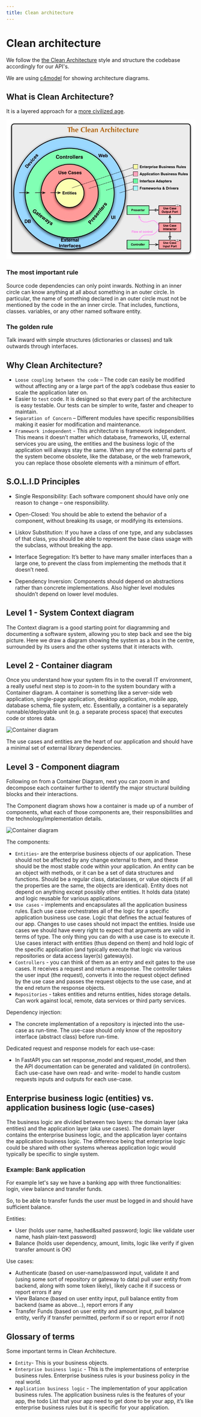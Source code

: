 ```yaml
---
title: Clean architecture
---
```


# Clean architecture

We follow the [the Clean Architecture](https://blog.cleancoder.com/uncle-bob/2012/08/13/the-clean-architecture.html) style and structure the codebase accordingly for our API's.

We are using [c4model](https://c4model.com) for showing architecture diagrams.

## What is Clean Architecture?

It is a layered approach for a [more civilized age](https://www.youtube.com/watch?v=wtCQalq7L-E).

![Clean Architecture](/img/clean-architecture.png)

### The most important rule

Source code dependencies can only point inwards. Nothing in an inner circle can know anything at all about something in an outer circle. In particular, the name of something declared in an outer circle must not be mentioned by the code in the an inner circle. That includes, functions, classes. variables, or any other named software entity.

### The golden rule

Talk inward with simple structures (dictionaries or classes) and talk outwards through interfaces.

## Why Clean Architecture?

* `Loose coupling between the code` – The code can easily be modified without affecting any or a large part of the app’s codebase thus easier to scale the application later on.
* Easier to `test` code. It is designed so that every part of the architecture is easy testable. Our tests can be simpler to write, faster and cheaper to maintain.
* `Separation of Concern` – Different modules have specific responsibilities making it easier for modification and maintenance.
* `Framework independent` - This architecture is framework independent. This means it doesn’t matter which database, frameworks, UI, external services you are using, the entities and the business logic of the application will always stay the same. When any of the external parts of the system become obsolete, like the database, or the web framework, you can replace those obsolete elements with a minimum of effort.

## S.O.L.I.D Principles

* Single Responsibility: Each software component should have only one reason to change – one responsibility.

* Open-Closed: You should be able to extend the behavior of a component, without breaking its usage, or modifying its extensions.

* Liskov Substitution: If you have a class of one type, and any subclasses of that class, you should be able to represent the base class usage with the subclass, without breaking the app.

* Interface Segregation: It’s better to have many smaller interfaces than a large one, to prevent the class from implementing the methods that it doesn’t need.

* Dependency Inversion: Components should depend on abstractions rather than concrete implementations. Also higher level modules shouldn’t depend on lower level modules.

## Level 1 - System Context diagram

The Context diagram is a good starting point for diagramming and documenting a software system, allowing you to step back and see the big picture. Here we draw a diagram showing the system as a box in the centre, surrounded by its users and the other systems that it interacts with.

## Level 2 - Container diagram

Once you understand how your system fits in to the overall IT environment, a really useful next step is to zoom-in to the system boundary with a Container diagram. A container is something like a server-side web application, single-page application, desktop application, mobile app, database schema, file system, etc. Essentially, a container is a separately runnable/deployable unit (e.g. a separate process space) that executes code or stores data.

![Container diagram](/img/api-level-2.svg)

The use cases and entities are the heart of our application and should have a minimal set of external library dependencies.

## Level 3 - Component diagram

Following on from a Container Diagram, next you can zoom in and decompose each container further to identify the major structural building blocks and their interactions.

The Component diagram shows how a container is made up of a number of components, what each of those components are, their responsibilities and the technology/implementation details.

![Container diagram](/img/api-level-3.svg)


The components:

- `Entities`- are the enterprise business objects of our application. These should not be affected by any change external to them, and these should be the most stable code within your application. An entity can be an object with methods, or it can be a set of data structures and functions. Should be a regular class, dataclasses, or value objects (if all the properties are the same, the objects are identical). Entity does not depend on anything except possibly other entities. It holds data (state) and logic reusable for various applications.
- `Use cases` - implements and encapsulates all the application business rules. Each use case orchestrates all of the logic for a specific application business use case. Logic that defines the actual features of our app. Changes to use cases should not impact the entities. Inside use cases we should have every right to expect that arguments are valid in terms of type. The only thing you can do with a use case is to execute it. Use cases interact with entities (thus depend on them) and hold logic of the specific application (and typically execute that logic via various repositories or data access layer(s) gateway(s).
- `Controllers` - you can think of them as an entry and exit gates to the use cases. It receives a request and return a response. The controller takes the user input (the request), converts it into the request object defined by the use case and passes the request objects to the use case, and at the end return the response objects.
- `Repositories` - takes entities and returns entities, hides storage details. Can work against local, remote, data services or third party services.

Dependency injection:
- The concrete implementation of a repository is injected into the use-case as run-time. The use-case should only know of the repository interface (abstract class) before run-time.

Dedicated request and response models for each use-case:
- In FastAPI you can set response_model and request_model, and then the API documentation can be generated and validated (in controllers). Each use-case have own read- and write- model to handle custom requests inputs and outputs for each use-case.

## Enterprise business logic (entities) vs. application business logic (use-cases)

The business logic are divided between two layers: the domain layer (aka entities) and the application layer (aka use cases). The domain layer contains the enterprise business logic, and the application layer contains the application business logic. The difference being that enterprise logic could be shared with other systems whereas application logic would typically be specific to single system.

### Example: Bank application

For example let's say we have a banking app with three functionalities: login, view balance and transfer funds.

So, to be able to transfer funds the user must be logged in and should have sufficient balance.

Entities:
  * User (holds user name, hashed&salted password; logic like validate user name, hash plain-text password)
  * Balance (holds user dependency, amount, limits, logic like verify if given transfer amount is OK)

Use cases:
  * Authenticate (based on user-name/password input, validate it and (using some sort of repository or gateway to data) pull user entity from backend, along with some token likely), likely cache it if success or report errors if any
  * View Balance (based on user entity input, pull balance entity from backend (same as above...), report errors if any
  * Transfer Funds (based on user entity and amount input, pull balance entity, verify if transfer permitted, perform if so or report error if not)

## Glossary of terms

Some important terms in Clean Architecture.

- `Èntity`- This is your business objects.
- `Enterprise business logic` - This is the implementations of enterprise business rules.  Enterprise business rules is your business policy in the real world.
- `Application business logic` - The implementation of your application business rules. The application business rules is the features of your app, the todo List that your app need to get done to be your app, it’s like enterprise business rules but it is specific for your application.
